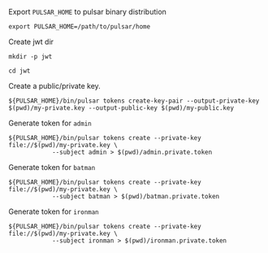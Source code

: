 Export `PULSAR_HOME` to pulsar binary distribution

```
export PULSAR_HOME=/path/to/pulsar/home
```

Create jwt dir

```
mkdir -p jwt
```
```
cd jwt
```

Create a public/private key.

```
${PULSAR_HOME}/bin/pulsar tokens create-key-pair --output-private-key $(pwd)/my-private.key --output-public-key $(pwd)/my-public.key
```

Generate token for `admin`

```
${PULSAR_HOME}/bin/pulsar tokens create --private-key file://$(pwd)/my-private.key \
            --subject admin > $(pwd)/admin.private.token
```

Generate token for `batman`

```
${PULSAR_HOME}/bin/pulsar tokens create --private-key file://$(pwd)/my-private.key \
            --subject batman > $(pwd)/batman.private.token
```

Generate token for `ironman`

```
${PULSAR_HOME}/bin/pulsar tokens create --private-key file://$(pwd)/my-private.key \
            --subject ironman > $(pwd)/ironman.private.token
```
